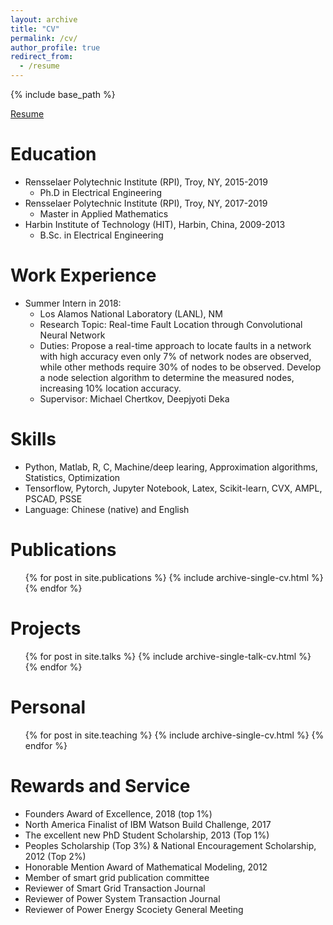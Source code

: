 ```yaml
---
layout: archive
title: "CV"
permalink: /cv/
author_profile: true
redirect_from:
  - /resume
---
```


{% include base_path %}

[Resume](http://Wendy0601.github.io/files/Resume.pdf)

Education
======
* Rensselaer Polytechnic Institute (RPI), Troy, NY, 2015-2019
  * Ph.D in Electrical Engineering
* Rensselaer Polytechnic Institute (RPI), Troy, NY, 2017-2019
  * Master in Applied Mathematics 
* Harbin Institute of Technology (HIT), Harbin, China, 2009-2013
  * B.Sc. in Electrical Engineering 
  
Work Experience
======
* Summer Intern in 2018: 
  * Los Alamos National Laboratory (LANL), NM
  * Research Topic: Real-time Fault Location through Convolutional Neural Network
  * Duties:  Propose a real-time approach to locate faults in a network with high accuracy even only 7% of network
nodes are observed, while other methods require 30% of nodes to be observed. Develop a node selection algorithm to determine the measured nodes, increasing 10% location accuracy.
  * Supervisor: Michael Chertkov, Deepjyoti Deka 
	
  
Skills
======
* Python, Matlab, R, C, Machine/deep learing, Approximation algorithms, Statistics, Optimization 
* Tensorflow, Pytorch, Jupyter Notebook, Latex, Scikit-learn, CVX, AMPL, PSCAD, PSSE 
* Language: Chinese (native) and English

Publications
======
  <ul>{% for post in site.publications %}
    {% include archive-single-cv.html %}
  {% endfor %}</ul>
     
Projects
======
  <ul>{% for post in site.talks %}
    {% include archive-single-talk-cv.html %}
  {% endfor %}</ul>
  
Personal 
======
  <ul>{% for post in site.teaching %}
    {% include archive-single-cv.html %}
  {% endfor %}</ul>
  
Rewards and Service 
======
* Founders Award of Excellence, 2018 (top 1%)
* North America Finalist of IBM Watson Build Challenge, 2017
* The excellent new PhD Student Scholarship, 2013 (Top 1%)
* Peoples Scholarship (Top 3%) & National Encouragement Scholarship, 2012 (Top 2%)
* Honorable Mention Award of Mathematical Modeling, 2012
* Member of smart grid publication committee
* Reviewer of Smart Grid Transaction Journal
* Reviewer of Power System Transaction Journal
* Reviewer of Power Energy Scociety General Meeting 
